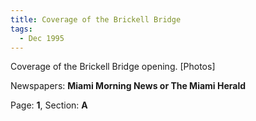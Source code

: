 ```yaml
---  
title: Coverage of the Brickell Bridge  
tags:  
  - Dec 1995  
---  
```

  
Coverage of the Brickell Bridge opening. [Photos]  
  
Newspapers: **Miami Morning News or The Miami Herald**  
  
Page: **1**, Section: **A** 
